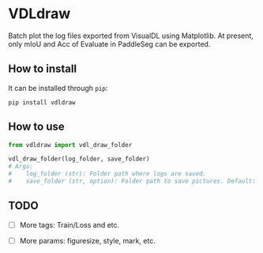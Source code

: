 # VDLdraw

Batch plot the log files exported from VisualDL using Matplotlib. At present, only mIoU and Acc of Evaluate in PaddleSeg can be exported.

## How to install

It can be installed through `pip`:

```shell
pip install vdldraw
```

## How to use

```python
from vdldraw import vdl_draw_folder

vdl_draw_folder(log_folder, save_folder)
# Args:
# 	 log_folder (str): Folder path where logs are saved.
#	 save_folder (str, option): Folder path to save pictures. Default: "output".
```

## TODO

- [ ] More tags: Train/Loss and etc.
- [ ] More params: figuresize, style, mark, etc.

